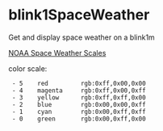 # blink1SpaceWeather

Get and display space weather on a blink1m


[NOAA Space Weather Scales](http://www.swpc.noaa.gov/noaa-scales-explanation "NOAA Space Weather Scales") 


color scale:
```
 - 5	red         rgb:0xff,0x00,0x00
 - 4	magenta     rgb:0xff,0x00,0xff
 - 3	yellow      rgb:0xff,0xff,0x00
 - 2	blue        rgb:0x00,0x00,0xff
 - 1	cyan        rgb:0x00,0xff,0xff
 - 0	green       rgb:0x00,0xff,0x00
```